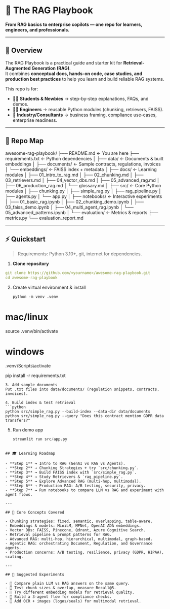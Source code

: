 # 📘 The RAG Playbook

**From RAG basics to enterprise copilots — one repo for learners, engineers, and professionals.**

---

## 🚀 Overview
The RAG Playbook is a practical guide and starter kit for **Retrieval-Augmented Generation (RAG)**.  
It combines **conceptual docs, hands-on code, case studies, and production best practices** to help you learn and build reliable RAG systems.

This repo is for:
- 🧑‍🎓 **Students & Newbies** → step-by-step explanations, FAQs, and demos.  
- 👩‍💻 **Engineers** → reusable Python modules (chunking, retrievers, FAISS).  
- 🏢 **Industry/Consultants** → business framing, compliance use-cases, enterprise readiness.

---

## 📂 Repo Map

awesome-rag-playbook/
├── README.md <- You are here
├── requirements.txt <- Python dependencies
│
├── data/ <- Documents & built embeddings
│ ├── documents/ <- Sample contracts, regulations, invoices
│ └── embeddings/ <- FAISS index + metadata
│
├── docs/ <- Learning modules
│ ├── 01_intro_to_rag.md
│ ├── 02_chunking.md
│ ├── 03_retrievers.md
│ ├── 04_vector_dbs.md
│ ├── 05_advanced_rag.md
│ ├── 06_production_rag.md
│ └── glossary.md
│
├── src/ <- Core Python modules
│ ├── chunking.py
│ ├── simple_rag.py
│ ├── rag_pipeline.py
│ ├── agents.py
│ └── app.py
│
├── notebooks/ <- Interactive experiments
│ ├── 01_basic_rag.ipynb
│ ├── 02_chunking_demo.ipynb
│ ├── 03_faiss_demo.ipynb
│ ├── 04_multi_agent_rag.ipynb
│ └── 05_advanced_patterns.ipynb
│
└── evaluation/ <- Metrics & reports
├── metrics.py
└── evaluation_report.md



---

## ⚡ Quickstart

> Requirements: Python 3.10+, git, internet for dependencies.

1. **Clone repository**
```yaml
git clone https://github.com/<yourname>/awesome-rag-playbook.git
cd awesome-rag-playbook
```

2. Create virtual environment & install
   ```python
   python -m venv .venv
# mac/linux
source .venv/bin/activate
# windows
.venv\Scripts\activate

pip install -r requirements.txt

```
3. Add sample documents
Put .txt files into data/documents/ (regulation snippets, contracts, invoices).

4. Build index & test retrieval
```python
python src/simple_rag.py --build-index --data-dir data/documents
python src/simple_rag.py --query "Does this contract mention GDPR data transfers?"
```

5. Run demo app
   ```python
   streamlit run src/app.py
```

## 🎓 Learning Roadmap

- **Step 1** → Intro to RAG (GenAI vs RAG vs Agents).  
- **Step 2** → Chunking Strategies + try `src/chunking.py`.  
- **Step 3** → Build FAISS index with `src/simple_rag.py`.  
- **Step 4** → Study Retrievers & `rag_pipeline.py`.  
- **Step 5** → Explore Advanced RAG (multi-hop, multimodal).  
- **Step 6** → Production RAG: A/B testing, security, privacy.  
- **Step 7** → Run notebooks to compare LLM vs RAG and experiment with agent flows.  

---

## 🔑 Core Concepts Covered

- Chunking strategies: fixed, semantic, overlapping, table-aware.  
- Embeddings & models: MiniLM, MPNet, OpenAI ADA embeddings.  
- Vector DBs: FAISS, Pinecone, Qdrant, Azure Cognitive Search.  
- Retrieval pipeline & prompt patterns for RAG.  
- Advanced RAG: multi-hop, hierarchical, multimodal, graph-based.  
- Agentic RAG: orchestrating Document, Regulation, and Governance agents.  
- Production concerns: A/B testing, resilience, privacy (GDPR, HIPAA), scaling.  

---

## 🧪 Suggested Experiments

- 🔹 Compare plain LLM vs RAG answers on the same query.  
- 🔹 Test chunk sizes & overlap, measure Recall@5.  
- 🔹 Try different embedding models for retrieval quality.  
- 🔹 Build a 3-agent flow for compliance checks.  
- 🔹 Add OCR + images (logos/seals) for multimodal retrieval.  
